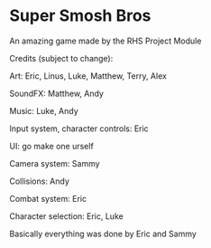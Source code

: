 # Super Smosh Bros

An amazing game made by the RHS Project Module

Credits (subject to change):

Art: Eric, Linus, Luke, Matthew, Terry, Alex

SoundFX: Matthew, Andy

Music: Luke, Andy

Input system, character controls: Eric

UI: go make one urself

Camera system: Sammy

Collisions: Andy

Combat system: Eric

Character selection: Eric, Luke

Basically everything was done by Eric and Sammy